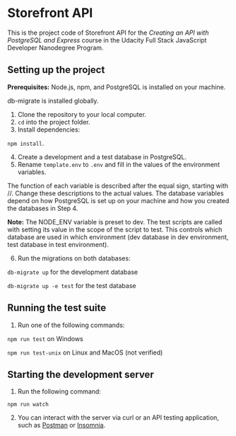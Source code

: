 # Storefront API

This is the project code of Storefront API for the *Creating an API with PostgreSQL and Express* course in the Udacity Full Stack JavaScript Developer Nanodegree Program.

## Setting up the project

**Prerequisites:**
Node.js, npm, and PostgreSQL is installed on your machine.

db-migrate is installed globally.

1. Clone the repository to your local computer.
2. `cd` into the project folder.
3. Install dependencies:

  `npm install`.

4. Create a development and a test database in PostgreSQL.
5. Rename `template.env` to `.env` and fill in the values of the environment variables.

  The function of each variable is described after the equal sign, starting with //. Change these descriptions to the actual values. The database variables depend on how PostgreSQL is set up on your machine and how you created the databases in Step 4.

  **Note:** The NODE_ENV variable is preset to dev. The test scripts are called with setting its value in the scope of the script to test. This controls which database are used in which environment (dev database in dev environment, test database in test environment).

6. Run the migrations on both databases:

  `db-migrate up` for the development database

  `db-migrate up -e test` for the test database

## Running the test suite

1. Run one of the following commands:

  `npm run test` on Windows

  `npm run test-unix` on Linux and MacOS (not verified)

## Starting the development server

1. Run the following command:

  `npm run watch`

2. You can interact with the server via curl or an API testing application, such as [Postman](https://www.postman.com/) or [Insomnia](https://insomnia.rest/).
